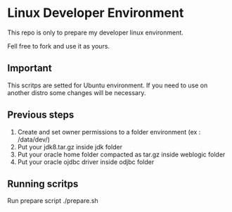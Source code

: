 # Linux Developer Environment

This repo is only to prepare my developer linux environment.

Fell free to fork and use it as yours.

## Important
This scritps are setted for Ubuntu environment. If you need to use on another distro some changes will be necessary.

## Previous steps

1. Create and set owner permissions to a folder environment (ex : /data/dev/)
2. Put your jdk8.tar.gz inside jdk folder
3. Put your oracle home folder compacted as tar.gz inside weblogic folder
4. Put your oracle ojdbc driver inside odjbc folder

## Running scritps

Run prepare script
./prepare.sh